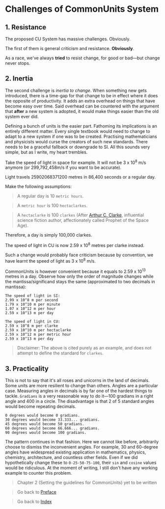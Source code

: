 # Challenges of CommonUnits System

## 1. Resistance

The proposed CU System has massive challenges. Obviously.

The first of them is general criticism and resistance. **Obviously**.

As a race, we've always **tried** to resist change, for good or bad—but change never stops.

## 2. Inertia

The second challenge is _inertia to change_. When something new gets introduced, there is a time-gap for that change to be in effect where it does the opposite of productivity. It adds an extra overhead on things that have become easy over time. Said overhead can be countered with the argument that **after** a new system is adopted, it would make things easier than the old system ever did.

Defining a bunch of units is the easier part. Fathoming its implications is an entirely different matter. Every single textbook would need to change to adapt to a new system if one was to be created. Practising mathematicians and physicists would curse the creators of such new standards. There needs to be a graceful fallback or downgrade to SI. All this sounds very simple, but as I write, my heart trembles.

Take the speed of light in space for example. It will not be 3 x 10<sup>8</sup> m/s anymore (or 299,792,458m/s if you want to be accurate).

Light travels 25902068371200 metres in 86,400 seconds or a regular day.

Make the following assumptions:

> A regular day is 10 `metric hours`.

> A `metric hour` is 100 `hectaclarkes`.

> A  `hectaclarke` is 100 `clarkes` (After [Arthur C. Clarke](https://en.wikipedia.org/wiki/Arthur_C._Clarke), influential science fiction author, affectionately called Prophet of the Space Age).

Therefore, a day is simply 100,000 clarkes.

The speed of light in CU is now 2.59 x 10<sup>8</sup> metres per clarke instead.

Such a change would probably face criticism because by convention, we have learnt the speed of light as 3 x 10<sup>8</sup> m/s.

CommonUnits is however convenient because it equals to 2.59 x 10<sup>13</sup> metres in a day. Observe how only the order of magnitude changes while the mantissa/significand stays the same (approximated to two decimals in mantissa):

```
The speed of light in SI:
2.99 x 10^8 m per second
1.79 x 10^10 m per minute
1.07 x 10^12 m per hour
2.59 x 10^13 m per day

The speed of light in CU:
2.59 x 10^8 m per clarke
2.59 x 10^10 m per hectaclarke
2.59 x 10^12 m per metric hour
2.59 x 10^13 m per day
```

> Disclaimer: The above is cited purely as an example, and does not attempt to define the standard for `clarkes`.

## 3. Practicality
This is not to say that it's all roses and unicorns in the land of decimals. Some units are more resilient to change than others. Angles are a particular case. Measuring angles in decimals is by far one of the hardest things to tackle. `Gradians` is a very reasonable way to do it—100 gradians in a right angle and 400 in a circle. The disadvantage is that 2 of 5 standard angles would become repeating decimals.

```
0 degrees would become 0 gradians.
30 degrees would become 33.333... gradians.
45 degrees would become 50 gradians.
60 degrees would become 66.666... gradians.
90 degrees would become 100 gradians.
```

The pattern continues in that fashion. Here we cannot like before, arbitrarily choose to dismiss the inconvenient angles. For example, 30 and 60-degree angles have widespread existing application in mathematics, physics, chemistry, architecture, and countless other fields. Even if we did hypothetically change these to `0-25-50-75-100`, their `sin` and `cosine` values would be ridiculous. At the moment of writing, I still don't have any working example to counter this problem.

> Chapter 2 (Setting the guidelines for CommonUnits) yet to be written

> Go back to [Preface](0.Preface.md)

> Go back to [Index](../README.md#chapters)
